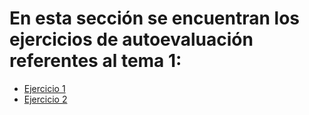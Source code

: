 # En esta sección se encuentran los ejercicios de autoevaluación referentes al tema 1:

- [Ejercicio 1](https://github.com/Anglepi/EjerciciosCC/blob/main/Tema1/ejercicio1.md)
- [Ejercicio 2](https://github.com/Anglepi/EjerciciosCC/blob/main/Tema1/ejercicio2.md)